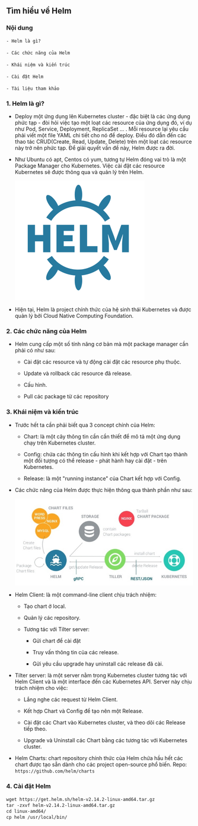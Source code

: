 ## Tìm hiểu về Helm

### Nội dung

	- Helm là gì?
	
	- Các chức năng của Helm
	
	- Khái niệm và kiến trúc
	
	- Cài đặt Helm
	
	- Tài liệu tham khảo
	

### 1. Helm là gì?

- Deploy một ứng dụng lên Kubernetes cluster - đặc biệt là các ứng dụng phức tạp - đòi hỏi việc tạo một loạt các resource của ứng dụng đó, ví dụ như Pod, Service, Deployment, ReplicaSet ... . Mỗi resource lại yêu cầu phải viết một file YAML chi tiết cho nó để deploy. Điều đó dẫn đến các thao tác CRUD(Create, Read, Update, Delete) trên một loạt các resource này trở nên phức tạp. Để giải quyết vấn đề này, Helm được ra đời.

- Như Ubuntu có apt, Centos có yum, tương tự Helm đóng vai trò là một Package Manager cho Kubernetes. Việc cài đặt các resource Kubernetes sẽ được thông qua và quản lý trên Helm. 

  ![alt](../images/helm.png)
  
- Hiện tại, Helm là project chính thức của hệ sinh thái Kubernetes và được quản lý bởi Cloud Native Computing Foundation.

### 2. Các chức năng của Helm

- Helm cung cấp một số tính năng cơ bản mà một package manager cần phải có như sau:

	* Cài đặt các resource và tự động cài đặt các resource phụ thuộc.
    
	* Update và rollback các resource đã release.
    
	* Cấu hình.
    
	* Pull các package từ các repository
	
### 3. Khái niệm và kiến trúc

- Trước hết ta cần phải biết qua 3 concept chính của Helm:

    * Chart: là một cây thông tin cần cần thiết để mô tả một ứng dụng chạy trên Kubernetes cluster.
	
    * Config: chứa các thông tin cấu hình khi kết hợp với Chart tạo thành một đối tượng có thể release - phát hành hay cài đặt - trên Kubernetes.
	
    * Release: là một "running instance" của Chart kết hợp với Config.

- Các chức năng của Helm được thực hiện thông qua thành phần như sau:

  ![alt](../images/kientruc_helm.png)
  
- Helm Client: là một command-line client chịu trách nhiệm:

	* Tạo chart ở local.
    
	* Quản lý các repository.
    
	* Tương tác với Tilter server:
        
		- Gửi chart để cài đặt
        
		- Truy vấn thông tin của các release.
        
		- Gửi yêu cầu upgrade hay uninstall các release đã cài.

- Tilter server: là một server nằm trong Kubernetes cluster tương tác với Helm Client và là một interface đến các Kubernetes API. Server này chịu trách nhiệm cho việc:

	* Lắng nghe các request từ Helm Client.
    
	* Kết hợp Chart và Config để tạo nên một Release.
    
	* Cài đặt các Chart vào Kubernetes cluster, và theo dõi các Release tiếp theo.
    
	* Upgrade và Uninstall các Chart bằng các tương tác với Kubernetes cluster.
	
- Helm Charts: chart repository chính thức của Helm chứa hầu hết các chart được tạo sẵn dành cho các project open-source phổ biến. Repo: `https://github.com/helm/charts`
	
### 4. Cài đặt Helm

  ```
  wget https://get.helm.sh/helm-v2.14.2-linux-amd64.tar.gz
  tar -zxvf helm-v2.14.2-linux-amd64.tar.gz 
  cd linux-amd64/
  cp helm /usr/local/bin/
  ```
 

